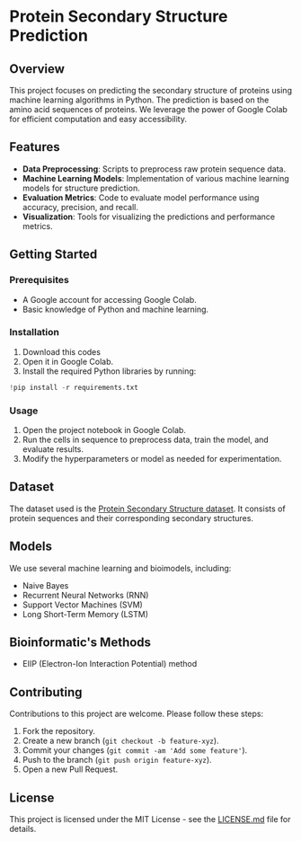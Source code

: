 # Protein Secondary Structure Prediction

## Overview

This project focuses on predicting the secondary structure of proteins using machine learning algorithms in Python. The prediction is based on the amino acid sequences of proteins. We leverage the power of Google Colab for efficient computation and easy accessibility.

## Features

- **Data Preprocessing**: Scripts to preprocess raw protein sequence data.
- **Machine Learning Models**: Implementation of various machine learning models for structure prediction.
- **Evaluation Metrics**: Code to evaluate model performance using accuracy, precision, and recall.
- **Visualization**: Tools for visualizing the predictions and performance metrics.

## Getting Started

### Prerequisites

- A Google account for accessing Google Colab.
- Basic knowledge of Python and machine learning.

### Installation

1. Download this codes
2. Open it in Google Colab.
3. Install the required Python libraries by running:

```py
!pip install -r requirements.txt

```


### Usage

1. Open the project notebook in Google Colab.
2. Run the cells in sequence to preprocess data, train the model, and evaluate results.
3. Modify the hyperparameters or model as needed for experimentation.

## Dataset

The dataset used is the [Protein Secondary Structure dataset](https://example-dataset-link.com). It consists of protein sequences and their corresponding secondary structures.

## Models

We use several machine learning and bioimodels, including:

- Naive Bayes
- Recurrent Neural Networks (RNN)
- Support Vector Machines (SVM)
- Long Short-Term Memory (LSTM)


## Bioinformatic's Methods

- EIIP (Electron-Ion Interaction Potential) method 

## Contributing

Contributions to this project are welcome. Please follow these steps:

1. Fork the repository.
2. Create a new branch (`git checkout -b feature-xyz`).
3. Commit your changes (`git commit -am 'Add some feature'`).
4. Push to the branch (`git push origin feature-xyz`).
5. Open a new Pull Request.

## License

This project is licensed under the MIT License - see the [LICENSE.md](LICENSE.md) file for details.


